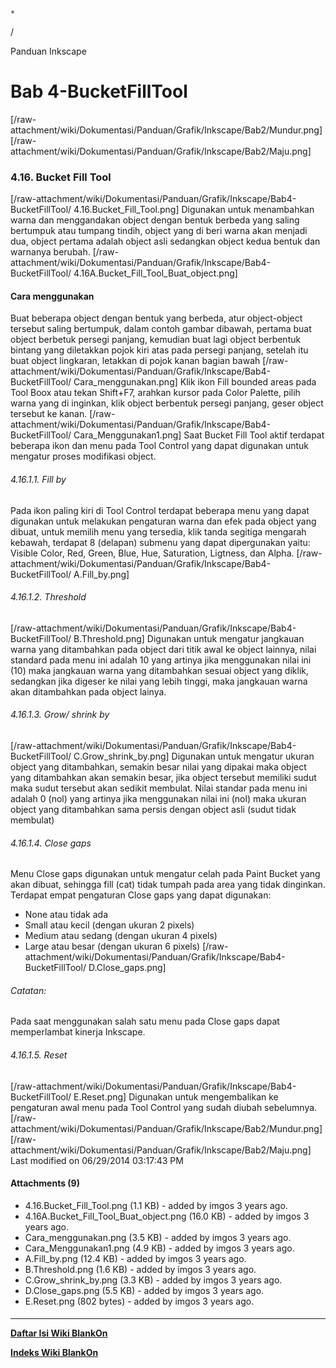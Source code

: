 

    *









  /



Panduan Inkscape
# Bab 4-BucketFillTool
[/raw-attachment/wiki/Dokumentasi/Panduan/Grafik/Inkscape/Bab2/Mundur.png]
[/raw-attachment/wiki/Dokumentasi/Panduan/Grafik/Inkscape/Bab2/Maju.png]
### 4.16. Bucket Fill Tool
[/raw-attachment/wiki/Dokumentasi/Panduan/Grafik/Inkscape/Bab4-BucketFillTool/
4.16.Bucket_Fill_Tool.png] Digunakan untuk menambahkan warna dan menggandakan
object dengan bentuk berbeda yang saling bertumpuk atau tumpang tindih, object
yang di beri warna akan menjadi dua, object pertama adalah object asli
sedangkan object kedua bentuk dan warnanya berubah.
[/raw-attachment/wiki/Dokumentasi/Panduan/Grafik/Inkscape/Bab4-BucketFillTool/
4.16A.Bucket_Fill_Tool_Buat_object.png]
#### Cara menggunakan
Buat beberapa object dengan bentuk yang berbeda, atur object-object tersebut
saling bertumpuk, dalam contoh gambar dibawah, pertama buat object berbetuk
persegi panjang, kemudian buat lagi object berbentuk bintang yang diletakkan
pojok kiri atas pada persegi panjang, setelah itu buat object lingkaran,
letakkan di pojok kanan bagian bawah
[/raw-attachment/wiki/Dokumentasi/Panduan/Grafik/Inkscape/Bab4-BucketFillTool/
Cara_menggunakan.png]
Klik ikon Fill bounded areas pada Tool Boox atau tekan Shift+F7, arahkan kursor
pada Color Palette, pilih warna yang di inginkan, klik object berbentuk persegi
panjang, geser object tersebut ke kanan.
[/raw-attachment/wiki/Dokumentasi/Panduan/Grafik/Inkscape/Bab4-BucketFillTool/
Cara_Menggunakan1.png]
Saat Bucket Fill Tool aktif terdapat beberapa ikon dan menu pada Tool Control
yang dapat digunakan untuk mengatur proses modifikasi object.
###### 4.16.1.1. Fill by
Pada ikon paling kiri di Tool Control terdapat beberapa menu yang dapat
digunakan untuk melakukan pengaturan warna dan efek pada object yang dibuat,
untuk memilih menu yang tersedia, klik tanda segitiga mengarah kebawah,
terdapat 8 (delapan) submenu yang dapat dipergunakan yaitu: Visible Color, Red,
Green, Blue, Hue, Saturation, Ligtness, dan Alpha.
[/raw-attachment/wiki/Dokumentasi/Panduan/Grafik/Inkscape/Bab4-BucketFillTool/
A.Fill_by.png]
###### 4.16.1.2. Threshold
[/raw-attachment/wiki/Dokumentasi/Panduan/Grafik/Inkscape/Bab4-BucketFillTool/
B.Threshold.png] Digunakan untuk mengatur jangkauan warna yang ditambahkan pada
object dari titik awal ke object lainnya, nilai standard pada menu ini adalah
10 yang artinya jika menggunakan nilai ini (10) maka jangkauan warna yang
ditambahkan sesuai object yang diklik, sedangkan jika digeser ke nilai yang
lebih tinggi, maka jangkauan warna akan ditambahkan pada object lainya.
###### 4.16.1.3. Grow/ shrink by
[/raw-attachment/wiki/Dokumentasi/Panduan/Grafik/Inkscape/Bab4-BucketFillTool/
C.Grow_shrink_by.png] Digunakan untuk mengatur ukuran object yang ditambahkan,
semakin besar nilai yang dipakai maka object yang ditambahkan akan semakin
besar, jika object tersebut memiliki sudut maka sudut tersebut akan sedikit
membulat. Nilai standar pada menu ini adalah 0 (nol) yang artinya jika
menggunakan nilai ini (nol) maka ukuran object yang ditambahkan sama persis
dengan object asli (sudut tidak membulat)
###### 4.16.1.4. Close gaps
Menu Close gaps digunakan untuk mengatur celah pada Paint Bucket yang akan
dibuat, sehingga fill (cat) tidak tumpah pada area yang tidak dinginkan.
Terdapat empat pengaturan Close gaps yang dapat digunakan:
  * None atau tidak ada
  * Small atau kecil (dengan ukuran 2 pixels)
  * Medium atau sedang (dengan ukuran 4 pixels)
  * Large atau besar (dengan ukuran 6 pixels)
[/raw-attachment/wiki/Dokumentasi/Panduan/Grafik/Inkscape/Bab4-BucketFillTool/
D.Close_gaps.png]
###### Catatan:
Pada saat menggunakan salah satu menu pada Close gaps dapat memperlambat
kinerja Inkscape.
###### 4.16.1.5. Reset
[/raw-attachment/wiki/Dokumentasi/Panduan/Grafik/Inkscape/Bab4-BucketFillTool/
E.Reset.png] Digunakan untuk mengembalikan ke pengaturan awal menu pada Tool
Control yang sudah diubah sebelumnya.
[/raw-attachment/wiki/Dokumentasi/Panduan/Grafik/Inkscape/Bab2/Mundur.png]
[/raw-attachment/wiki/Dokumentasi/Panduan/Grafik/Inkscape/Bab2/Maju.png]
Last modified on 06/29/2014 03:17:43 PM
#### Attachments (9)
  * 4.16.Bucket_Fill_Tool.png​ (1.1 KB) - added by imgos 3 years ago.
  * 4.16A.Bucket_Fill_Tool_Buat_object.png​ (16.0 KB) - added by imgos 3
      years ago.
  * Cara_menggunakan.png​ (3.5 KB) - added by imgos 3 years ago.
  * Cara_Menggunakan1.png​ (4.9 KB) - added by imgos 3 years ago.
  * A.Fill_by.png​ (12.4 KB) - added by imgos 3 years ago.
  * B.Threshold.png​ (1.6 KB) - added by imgos 3 years ago.
  * C.Grow_shrink_by.png​ (3.3 KB) - added by imgos 3 years ago.
  * D.Close_gaps.png​ (5.5 KB) - added by imgos 3 years ago.
  * E.Reset.png​ (802 bytes) - added by imgos 3 years ago.
#### 
    
 
 
 
 
 
---
[**Daftar Isi Wiki BlankOn**](/wiki/DaftarIsi/index.html)
 
[**Indeks Wiki BlankOn**](/wiki/Indeks.html)
